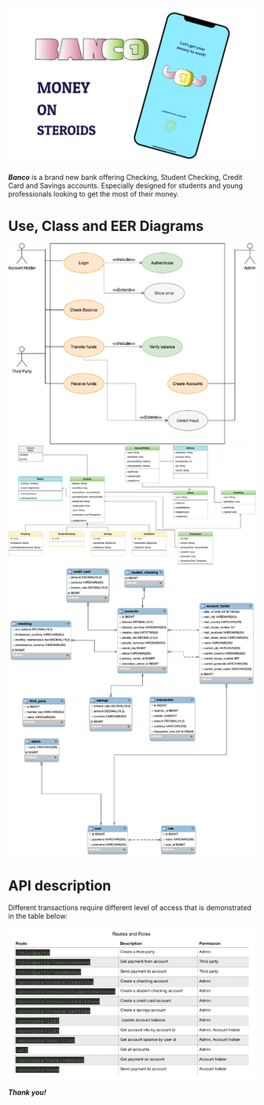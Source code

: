 <img alt="hero image" src="https://github.com/EN-IH-WDPT-JUN21/natyfromwonderland-Banco-midterm_project/blob/master/images/readme%20hero%20image.png">

***Banco*** is a brand new bank offering Checking, Student Checking, Credit Card and Savings accounts. Especially designed for students 
and young professionals looking to get the most of their money.


Use, Class and EER Diagrams
===========================

<img alt="use diagram" src="https://github.com/EN-IH-WDPT-JUN21/natyfromwonderland-Banco-midterm_project/blob/master/images/use%20case%20diagram.png">

<img alt="class diagram" src="https://github.com/EN-IH-WDPT-JUN21/natyfromwonderland-Banco-midterm_project/blob/master/images/class%20diagram%20v2.png">

<img alt="eer diagram" src="https://github.com/EN-IH-WDPT-JUN21/natyfromwonderland-Banco-midterm_project/blob/master/images/eer%20diagmam%20ultimo.png">

API description
===========================

Different transactions require different level of access that is demonstrated in the table below:

<img alt="access roles" src="https://github.com/EN-IH-WDPT-JUN21/natyfromwonderland-Banco-midterm_project/blob/master/images/roles.png">

***Thank you!***
